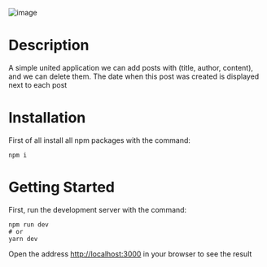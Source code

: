 ![image](https://user-images.githubusercontent.com/92051961/193069126-9df0affb-fb16-493d-8fd8-221c5c846929.png)
# Description
A simple united application we can add posts with (title, author, content), and we can delete them. The date when this post was created is displayed next to each post
# Installation
First of all install all npm packages with the command:
```
npm i
```
# Getting Started
First, run the development server with the command: 
```
npm run dev
# or
yarn dev
```
Open the address [http://localhost:3000](http://localhost:3000) in your browser to see the result
